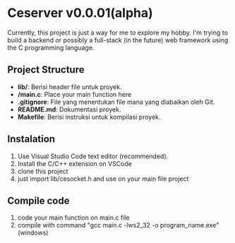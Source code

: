 # Ceserver v0.0.01(alpha)

Currently, this project is just a way for me to explore my hobby. I'm trying to build a backend or possibly a full-stack (in the future) web framework using the C programming language.

## Project Structure

- **lib/**: Berisi header file untuk proyek.
- **/main.c**: Place your main function here
- **.gitignore**: File yang menentukan file mana yang diabaikan oleh Git.
- **README.md**: Dokumentasi proyek.
- **Makefile**: Berisi instruksi untuk kompilasi proyek.

## Instalation

1. Use Visual Studio Code text editor (recommended).
2. Install the C/C++ extension on VSCode
3. clone this project
4. just import lib/cesocket.h and use on your main file project

## Compile code
1. code your main function on main.c file
2. compile with command "gcc main.c -lws2_32 -o program_name.exe" (windows)